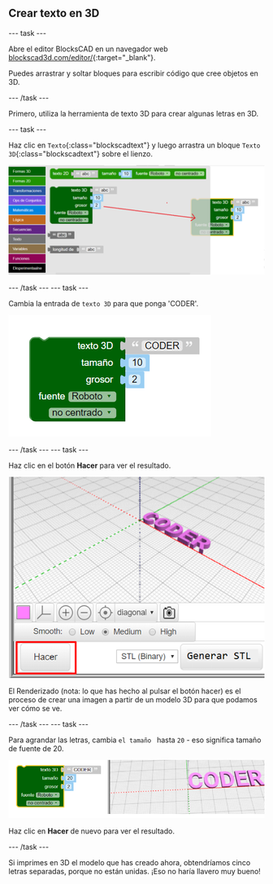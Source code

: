 ## Crear texto en 3D

--- task ---

Abre el editor BlocksCAD en un navegador web [blockscad3d.com/editor/](https://www.blockscad3d.com/editor/){:target="_blank"}.

Puedes arrastrar y soltar bloques para escribir código que cree objetos en 3D.

--- /task ---

Primero, utiliza la herramienta de texto 3D para crear algunas letras en 3D.

--- task ---

Haz clic en `Texto`{:class="blockscadtext"} y luego arrastra un bloque `Texto 3D`{:class="blockscadtext"} sobre el lienzo.

![captura de pantalla](images/coder-canvas.png)

--- /task --- --- task ---

Cambia la entrada de `texto 3D` para que ponga 'CODER'.

![captura de pantalla](images/coder-coder.png)

--- /task --- --- task ---

Haz clic en el botón **Hacer** para ver el resultado.

![captura de pantalla](images/coder-render.png)

El Renderizado (nota: lo que has hecho al pulsar el botón hacer) es el proceso de crear una imagen a partir de un modelo 3D para que podamos ver cómo se ve.

--- /task --- --- task ---

Para agrandar las letras, cambia `el tamaño ` hasta `20` - eso significa tamaño de fuente de 20.

![captura de pantalla](images/coder-bigger.png)

Haz clic en **Hacer** de nuevo para ver el resultado.

--- /task ---

Si imprimes en 3D el modelo que has creado ahora, obtendríamos cinco letras separadas, porque no están unidas. ¡Eso no haría llavero muy bueno!


	

	
	



 
